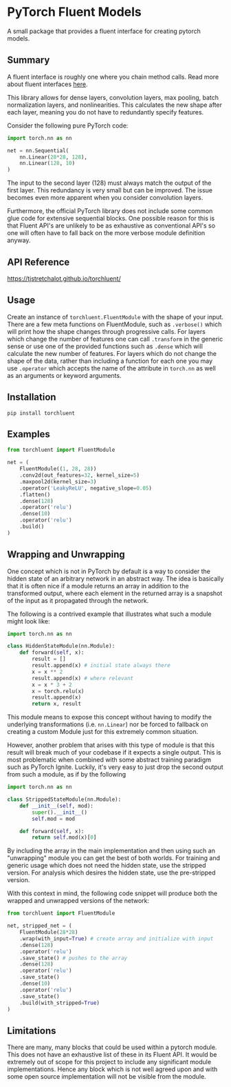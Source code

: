 # PyTorch Fluent Models

A small package that provides a fluent interface for creating pytorch models.

## Summary

A fluent interface is roughly one where you chain method calls. Read more about
fluent interfaces [here](https://en.wikipedia.org/wiki/Fluent_interface).

This library allows for dense layers, convolution layers, max pooling,
batch normalization layers, and nonlinearities. This calculates the new shape
after each layer, meaning you do not have to redundantly specify features.

Consider the following pure PyTorch code:

```py
import torch.nn as nn

net = nn.Sequential(
    nn.Linear(28*28, 128),
    nn.Linear(128, 10)
)
```

The input to the second layer (128) must always match the output of the first
layer. This redundancy is very small but can be improved. The issue becomes
even more apparent when you consider convolution layers.

Furthermore, the official PyTorch library does not include some common glue
code for extensive sequential blocks. One possible reason for this is that
Fluent API's are unlikely to be as exhaustive as conventional API's so
one will often have to fall back on the more verbose module definition anyway.

## API Reference

https://tjstretchalot.github.io/torchluent/

## Usage

Create an instance of `torchluent.FluentModule` with the shape of your input.
There are a few meta functions on FluentModule, such as `.verbose()` which
will print how the shape changes through progressive calls. For layers which
change the number of features one can call `.transform` in the generic sense
or use one of the provided functions such as `.dense` which will calculate the
new number of features. For layers which do not change the shape of the data,
rather than including a function for each one you may use `.operator` which
accepts the name of the attribute in `torch.nn` as well as an arguments or
keyword arguments.

## Installation

```pip install torchluent```

## Examples

```py
from torchluent import FluentModule

net = (
    FluentModule((1, 28, 28))
    .conv2d(out_features=32, kernel_size=5)
    .maxpool2d(kernel_size=3)
    .operator('LeakyReLU', negative_slope=0.05)
    .flatten()
    .dense(128)
    .operator('relu')
    .dense(10)
    .operator('relu')
    .build()
)
```

## Wrapping and Unwrapping

One concept which is not in PyTorch by default is a way to consider the hidden
state of an arbitrary network in an abstract way. The idea is
basically that it is often nice if a module returns an array in addition to
the transformed output, where each element in the returned array is a snapshot
of the input as it propagated through the network.

The following is a contrived example that illustrates what such a module might
look like:

```py
import torch.nn as nn

class HiddenStateModule(nn.Module):
    def forward(self, x):
        result = []
        result.append(x) # initial state always there
        x = x ** 2
        result.append(x) # where relevant
        x = x * 3 + 2
        x = torch.relu(x)
        result.append(x)
        return x, result
```

This module means to expose this concept without having to modify the
underlying transformations (i.e. `nn.Linear`) nor be forced to fallback on
creating a custom Module just for this extremely common situation.

However, another problem that arises with this type of module is that this
result will break much of your codebase if it expects a single output. This
is most problematic when combined with some abstract training paradigm such as
PyTorch Ignite. Luckily, it's very easy to just drop the second output from
such a module, as if by the following

```py
import torch.nn as nn

class StrippedStateModule(nn.Module):
    def __init__(self, mod):
        super().__init__()
        self.mod = mod

    def forward(self, x):
        return self.mod(x)[0]
```

By including the array in the main implementation and then using such an
"unwrapping" module you can get the best of both worlds. For training and
generic usage which does not need the hidden state, use the stripped version.
For analysis which desires the hidden state, use the pre-stripped version.

With this context in mind, the following code snippet will produce both the
wrapped and unwrapped versions of the network:

```py
from torchluent import FluentModule

net, stripped_net = (
    FluentModule(28*28)
    .wrap(with_input=True) # create array and initialize with input
    .dense(128)
    .operator('relu')
    .save_state() # pushes to the array
    .dense(128)
    .operator('relu')
    .save_state()
    .dense(10)
    .operator('relu')
    .save_state()
    .build(with_stripped=True)
)
```

## Limitations

There are many, many blocks that could be used within a pytorch module. This
does not have an exhaustive list of these in its Fluent API. It would be
extremely out of scope for this project to include any significant module
implementations. Hence any block which is not well agreed upon and with some
open source implementation will not be visible from the module.


